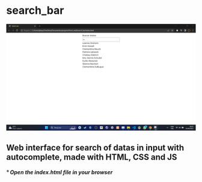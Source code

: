 # search_bar

<div> <img src="https://raw.githubusercontent.com/gheysiell/images/main/search_bar.png" /> </div>
<div> <h2> Web interface for search of datas in input with autocomplete, made with HTML, CSS and JS </h2> </div>
<div> <h5> ° Open the index.html file in your browser </h5> </div>